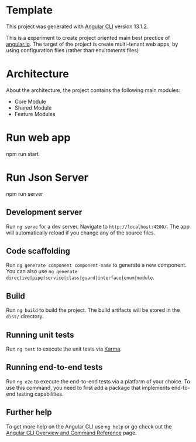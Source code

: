 # Template

This project was generated with [Angular CLI](https://github.com/angular/angular-cli) version 13.1.2.

This is a experiment to create project oriented main best prectice of [angular.io](https://angular.io/). The target of the project is create multi-tenant web apps, by using configuration files (rather than enviroments files)

# Architecture

About the architecture, the project contains the following main modules:

- Core Module
- Shared Module
- Feature Modules
# Run web app

npm run start 
# Run Json Server

npm run server

## Development server

Run `ng serve` for a dev server. Navigate to `http://localhost:4200/`. The app will automatically reload if you change any of the source files.

## Code scaffolding

Run `ng generate component component-name` to generate a new component. You can also use `ng generate directive|pipe|service|class|guard|interface|enum|module`.

## Build

Run `ng build` to build the project. The build artifacts will be stored in the `dist/` directory.

## Running unit tests

Run `ng test` to execute the unit tests via [Karma](https://karma-runner.github.io).

## Running end-to-end tests

Run `ng e2e` to execute the end-to-end tests via a platform of your choice. To use this command, you need to first add a package that implements end-to-end testing capabilities.

## Further help

To get more help on the Angular CLI use `ng help` or go check out the [Angular CLI Overview and Command Reference](https://angular.io/cli) page.
